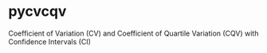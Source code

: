 # pycvcqv
Coefficient of Variation (CV) and Coefficient of Quartile Variation (CQV) with Confidence Intervals (CI) 
